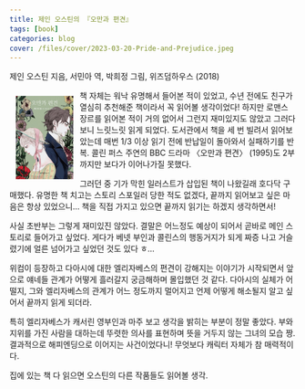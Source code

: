 ```yaml
---
title: 제인 오스틴의 『오만과 편견』
tags: [book]
categories: blog
cover: /files/cover/2023-03-20-Pride-and-Prejudice.jpeg
---
```

제인 오스틴 지음, 서민아 역, 박희정 그림, 위즈덤하우스 (2018)
<style>
img{
    float: left;
    margin: 0.8em;
}
    </style>

<p align="left">
  			<img src="/files/cover/2023-03-20-Pride-and-Prejudice.jpeg" width="20%">
</p>

책 자체는 워낙 유명해서 들어본 적이 있었고, 수년 전에도 친구가 열심히 추천해준 책이라서 꼭 읽어볼 생각이었다! 하지만 로맨스 장르를 읽어본 적이 거의 없어서 그런지 재미있지도 않았고 그러다 보니 느릿느릿 읽게 되었다. 도서관에서 책을 세 번 빌려서 읽어보았는데 매번 1/3 이상 읽기 전에 반납일이 돌아와서 실패하기를 반복. 콜린 퍼스 주연의 BBC 드라마 〈오만과 편견〉 (1995)도 2부까지만 보다가 이어나가질 못했다.

그러던 중 기가 막힌 일러스트가 삽입된 책이 나왔길래 호다닥 구매했다. 유명한 책 치고는 스토리 스포일러 당한 적도 없겠다, 끝까지 읽어보고 싶은 마음은 항상 있었으니… 책을 직접 가지고 있으면 끝까지 읽기는 하겠지 생각하면서!

사실 초반부는 그렇게 재미있진 않았다. 결말은 어느정도 예상이 되어서 곧바로 메인 스토리로 들어가고 싶었다. 게다가 베넷 부인과 콜린스의 행동거지가 되게 짜증 나고 거슬렸기에 얼른 넘어가고 싶었던 것도 있다 ㅎ…

위컴이 등장하고 다아시에 대한 엘리자베스의 편견이 강해지는 이야기가 시작되면서 앞으로 얘네들 관계가 어떻게 흘러갈지 궁금해하며 몰입했던 것 같다. 다아시의 실체가 어떨지, 그와 엘리자베스의 관계가 어느 정도까지 멀어지고 언제 어떻게 해소될지 알고 싶어서 끝까지 읽게 되더라.

 특히 엘리자베스가 캐서린 영부인과 마주 보고 생각을 밝히는 부분이 정말 좋았다. 부와 지위를 가진 사람을 대하는데 뚜렷한 의사를 표현하며 뜻을 거두지 않는 그녀의 모습 짱. 결과적으로 해피엔딩으로 이어지는 사건이었다니! 무엇보다 캐릭터 자체가 참 매력적이다.

집에 있는 책 다 읽으면 오스틴의 다른 작품들도 읽어볼 생각.
